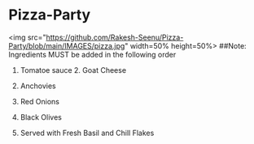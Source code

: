 # Pizza-Party
<img src="https://github.com/Rakesh-Seenu/Pizza-Party/blob/main/IMAGES/pizza.jpg" width=50% height=50%>
##Note: Ingredients MUST be added in the following order

1. Tomatoe sauce 2. Goat Cheese

3. Anchovies

4. Red Onions

5. Black Olives

6. Served with Fresh Basil and Chill Flakes
